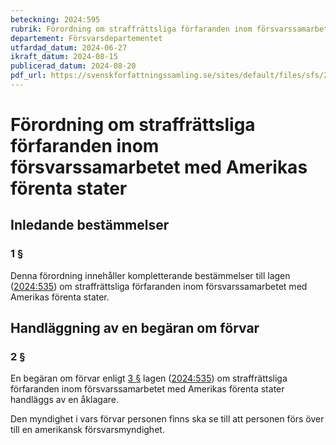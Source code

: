 ```yaml
---
beteckning: 2024:595
rubrik: Förordning om straffrättsliga förfaranden inom försvarssamarbetet med Amerikas förenta stater
departement: Försvarsdepartementet
utfardad_datum: 2024-06-27
ikraft_datum: 2024-08-15
publicerad_datum: 2024-08-20
pdf_url: https://svenskforfattningssamling.se/sites/default/files/sfs/2024-06/SFS2024-595.pdf
---
```


# Förordning om straffrättsliga förfaranden inom försvarssamarbetet med Amerikas förenta stater

## Inledande bestämmelser

### 1 §

Denna förordning innehåller kompletterande bestämmelser till lagen ([2024:535](https://selex.se/eli/sfs/2024/535)) om straffrättsliga förfaranden inom försvarssamarbetet med Amerikas förenta stater.

## Handläggning av en begäran om förvar

### 2 §

En begäran om förvar enligt [3 §](#3) lagen ([2024:535](https://selex.se/eli/sfs/2024/535)) om straffrättsliga förfaranden inom försvarssamarbetet med Amerikas förenta stater handläggs av en åklagare.

Den myndighet i vars förvar personen finns ska se till att personen förs över till en amerikansk försvarsmyndighet.